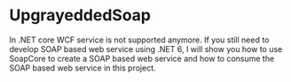 # UpgrayeddedSoap

In .NET core WCF service is not supported anymore. If you still need to develop SOAP based web service using .NET 6,
I will show you how to use SoapCore to create a SOAP based web service and how to consume the SOAP based web service in this project.
